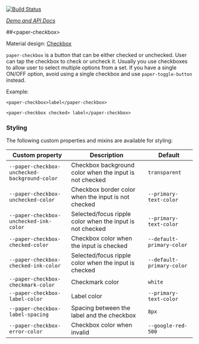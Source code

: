 
<!---

This README is automatically generated from the comments in these files:
paper-checkbox.html

Edit those files, and our readme bot will duplicate them over here!
Edit this file, and the bot will squash your changes :)

-->

[![Build Status](https://travis-ci.org/PolymerElements/paper-checkbox.svg?branch=master)](https://travis-ci.org/PolymerElements/paper-checkbox)

_[Demo and API Docs](https://elements.polymer-project.org/elements/paper-checkbox)_


##&lt;paper-checkbox&gt;


Material design: [Checkbox](https://www.google.com/design/spec/components/selection-controls.html#selection-controls-checkbox)

`paper-checkbox` is a button that can be either checked or unchecked.  User
can tap the checkbox to check or uncheck it.  Usually you use checkboxes
to allow user to select multiple options from a set.  If you have a single
ON/OFF option, avoid using a single checkbox and use `paper-toggle-button`
instead.

Example:

    <paper-checkbox>label</paper-checkbox>

    <paper-checkbox checked> label</paper-checkbox>

### Styling

The following custom properties and mixins are available for styling:

Custom property | Description | Default
----------------|-------------|----------
`--paper-checkbox-unchecked-background-color` | Checkbox background color when the input is not checked | `transparent`
`--paper-checkbox-unchecked-color` | Checkbox border color when the input is not checked | `--primary-text-color`
`--paper-checkbox-unchecked-ink-color` | Selected/focus ripple color when the input is not checked | `--primary-text-color`
`--paper-checkbox-checked-color` | Checkbox color when the input is checked | `--default-primary-color`
`--paper-checkbox-checked-ink-color` | Selected/focus ripple color when the input is checked | `--default-primary-color`
`--paper-checkbox-checkmark-color` | Checkmark color | `white`
`--paper-checkbox-label-color` | Label color | `--primary-text-color`
`--paper-checkbox-label-spacing` | Spacing between the label and the checkbox | `8px`
`--paper-checkbox-error-color` | Checkbox color when invalid | `--google-red-500`


